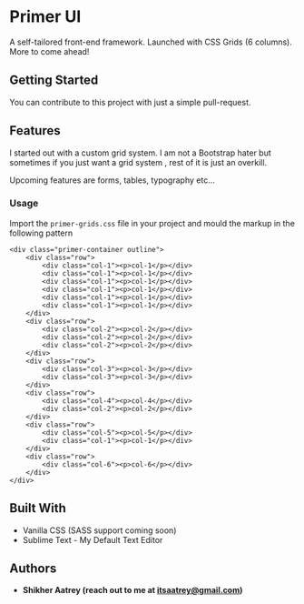 # Primer UI

A self-tailored front-end framework. Launched with CSS Grids (6 columns). More to come ahead!

## Getting Started

You can contribute to this project with just a simple pull-request.

## Features

I started out with a custom grid system. I am not a Bootstrap hater but sometimes if you just want a grid system , rest of it is just an overkill.

Upcoming features are forms, tables, typography etc...

### Usage

Import the ``` primer-grids.css ``` file in your project and mould the markup in the following pattern

```
<div class="primer-container outline">
    <div class="row">
        <div class="col-1"><p>col-1</p></div>
        <div class="col-1"><p>col-1</p></div>
        <div class="col-1"><p>col-1</p></div>
        <div class="col-1"><p>col-1</p></div>
        <div class="col-1"><p>col-1</p></div>
        <div class="col-1"><p>col-1</p></div>
    </div>
    <div class="row">
        <div class="col-2"><p>col-2</p></div>
        <div class="col-2"><p>col-2</p></div>
        <div class="col-2"><p>col-2</p></div>
    </div>
    <div class="row">
        <div class="col-3"><p>col-3</p></div>
        <div class="col-3"><p>col-3</p></div>
    </div>
    <div class="row">
        <div class="col-4"><p>col-4</p></div>
        <div class="col-2"><p>col-2</p></div>
    </div>
    <div class="row">
        <div class="col-5"><p>col-5</p></div>
        <div class="col-1"><p>col-1</p></div>
    </div>
    <div class="row">
        <div class="col-6"><p>col-6</p></div>
    </div>
</div>
```

## Built With

* Vanilla CSS (SASS support coming soon)
* Sublime Text - My Default Text Editor

## Authors

* **Shikher Aatrey (reach out to me at [itsaatrey@gmail.com](itsaatrey@gmail.com))**


